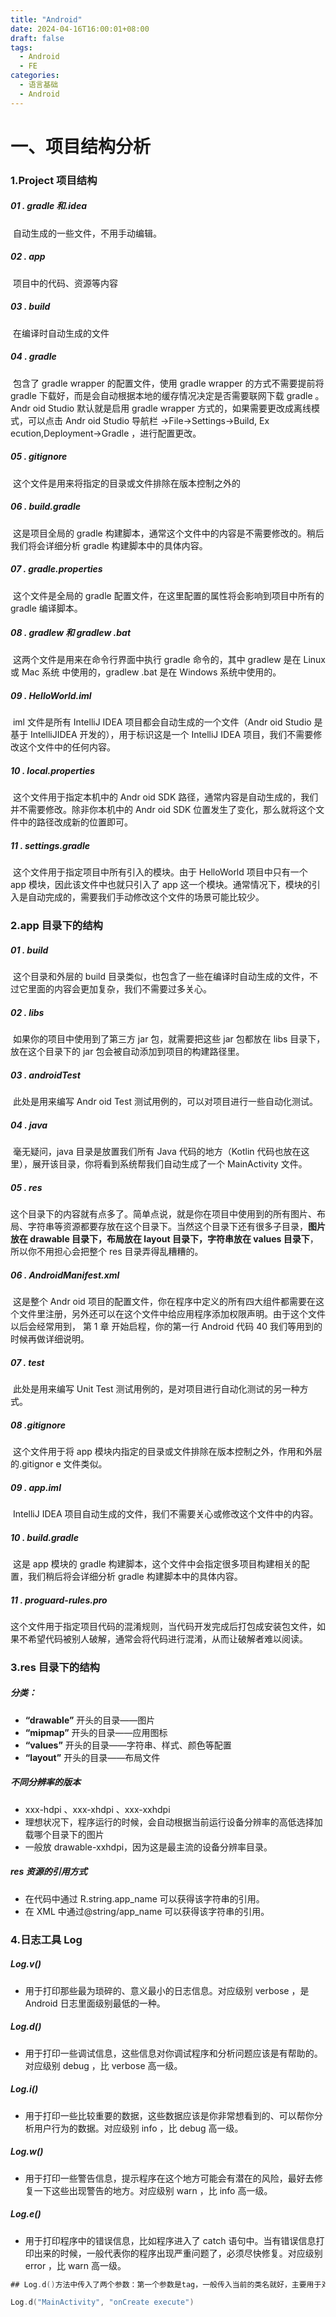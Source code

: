 ```yaml
---
title: "Android"
date: 2024-04-16T16:00:01+08:00
draft: false
tags:
  - Android
  - FE
categories:
  - 语言基础
  - Android
---
```


# 一、项目结构分析

### 1.Project 项目结构

##### 01 . gradle 和.idea

​ 自动生成的一些文件，不用手动编辑。

##### 02 . app

​ 项目中的代码、资源等内容

##### 03 . build

​ 在编译时自动生成的文件

##### 04 . gradle

​ 包含了 gradle wrapper 的配置文件，使用 gradle wrapper 的方式不需要提前将 gradle 下载好，而是会自动根据本地的缓存情况决定是否需要联网下载 gradle 。Andr oid Studio 默认就是启用 gradle wrapper 方式的，如果需要更改成离线模式，可以点击 Andr oid Studio 导航栏 →File→Settings→Build, Ex ecution,Deployment→Gradle ，进行配置更改。

##### 05 . gitignore

​ 这个文件是用来将指定的目录或文件排除在版本控制之外的

##### 06 . build.gradle

​ 这是项目全局的 gradle 构建脚本，通常这个文件中的内容是不需要修改的。稍后我们将会详细分析 gradle 构建脚本中的具体内容。

##### 07 . gradle.properties

​ 这个文件是全局的 gradle 配置文件，在这里配置的属性将会影响到项目中所有的 gradle 编译脚本。

##### 08 . gradlew 和 gradlew .bat

​ 这两个文件是用来在命令行界面中执行 gradle 命令的，其中 gradlew 是在 Linux 或 Mac 系统
中使用的，gradlew .bat 是在 Windows 系统中使用的。

##### 09 . HelloWorld.iml

​ iml 文件是所有 IntelliJ IDEA 项目都会自动生成的一个文件（Andr oid Studio 是基于 IntelliJIDEA 开发的），用于标识这是一个 IntelliJ IDEA 项目，我们不需要修改这个文件中的任何内容。

##### 10 . local.properties

​ 这个文件用于指定本机中的 Andr oid SDK 路径，通常内容是自动生成的，我们并不需要修改。除非你本机中的 Andr oid SDK 位置发生了变化，那么就将这个文件中的路径改成新的位置即可。

##### 11 . settings.gradle

​ 这个文件用于指定项目中所有引入的模块。由于 HelloWorld 项目中只有一个 app 模块，因此该文件中也就只引入了 app 这一个模块。通常情况下，模块的引入是自动完成的，需要我们手动修改这个文件的场景可能比较少。

### 2.app 目录下的结构

##### 01 . build

​ 这个目录和外层的 build 目录类似，也包含了一些在编译时自动生成的文件，不过它里面的内容会更加复杂，我们不需要过多关心。

##### 02 . libs

​ 如果你的项目中使用到了第三方 jar 包，就需要把这些 jar 包都放在 libs 目录下，放在这个目录下的 jar 包会被自动添加到项目的构建路径里。

##### 03 . androidTest

​ 此处是用来编写 Andr oid Test 测试用例的，可以对项目进行一些自动化测试。

##### 04 . java

​ 毫无疑问，java 目录是放置我们所有 Java 代码的地方（Kotlin 代码也放在这里），展开该目录，你将看到系统帮我们自动生成了一个 MainActivity 文件。

##### 05 . res

​ 这个目录下的内容就有点多了。简单点说，就是你在项目中使用到的所有图片、布局、字符串等资源都要存放在这个目录下。当然这个目录下还有很多子目录，**图片放在 drawable 目录下，布局放在 layout 目录下，字符串放在 values 目录下**，所以你不用担心会把整个 res 目录弄得乱糟糟的。

##### 06 . AndroidManifest.xml

​ 这是整个 Andr oid 项目的配置文件，你在程序中定义的所有四大组件都需要在这个文件里注册，另外还可以在这个文件中给应用程序添加权限声明。由于这个文件以后会经常用到，
第 1 章 开始启程，你的第一行 Android 代码 40
我们等用到的时候再做详细说明。

##### 07 . test

​ 此处是用来编写 Unit Test 测试用例的，是对项目进行自动化测试的另一种方式。

##### 08 .gitignore

​ 这个文件用于将 app 模块内指定的目录或文件排除在版本控制之外，作用和外层的.gitignor e 文件类似。

##### 09 . app.iml

​ IntelliJ IDEA 项目自动生成的文件，我们不需要关心或修改这个文件中的内容。

##### 10 . build.gradle

​ 这是 app 模块的 gradle 构建脚本，这个文件中会指定很多项目构建相关的配置，我们稍后将会详细分析 gradle 构建脚本中的具体内容。

##### 11 . proguard-rules.pro

​ 这个文件用于指定项目代码的混淆规则，当代码开发完成后打包成安装包文件，如果不希望代码被别人破解，通常会将代码进行混淆，从而让破解者难以阅读。

### 3.res 目录下的结构

##### 分类：

- **“drawable”** 开头的目录——图片
- **“mipmap”** 开头的目录——应用图标
- **“values”** 开头的目录——字符串、样式、颜色等配置
- **“layout”** 开头的目录——布局文件

##### 不同分辨率的版本

- xxx-hdpi 、xxx-xhdpi 、xxx-xxhdpi
- 理想状况下，程序运行的时候，会自动根据当前运行设备分辨率的高低选择加载哪个目录下的图片
- 一般放 drawable-xxhdpi，因为这是最主流的设备分辨率目录。

##### res 资源的引用方式

- 在代码中通过 R.string.app_name 可以获得该字符串的引用。
- 在 XML 中通过@string/app_name 可以获得该字符串的引用。

### 4.日志工具 Log

##### Log.v()

- 用于打印那些最为琐碎的、意义最小的日志信息。对应级别 verbose ，是 Android 日志里面级别最低的一种。

##### Log.d()

- 用于打印一些调试信息，这些信息对你调试程序和分析问题应该是有帮助的。对应级别 debug ，比 verbose 高一级。

##### Log.i()

- 用于打印一些比较重要的数据，这些数据应该是你非常想看到的、可以帮你分析用户行为的数据。对应级别 info ，比 debug 高一级。

##### Log.w()

- 用于打印一些警告信息，提示程序在这个地方可能会有潜在的风险，最好去修复一下这些出现警告的地方。对应级别 warn ，比 info 高一级。

##### Log.e()

- 用于打印程序中的错误信息，比如程序进入了 catch 语句中。当有错误信息打印出来的时候，一般代表你的程序出现严重问题了，必须尽快修复。对应级别 error ，比 warn 高一级。

```kotlin
## Log.d()方法中传入了两个参数：第一个参数是tag，一般传入当前的类名就好，主要用于对打印信息进行过滤；第二个参数是msg，即想要打印的具体内容。

Log.d("MainActivity", "onCreate execute")
```
